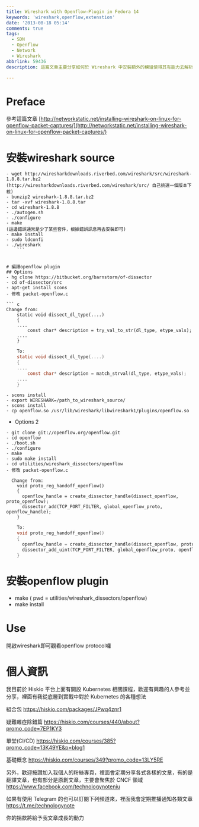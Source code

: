 ```yaml
---
title: Wireshark with Openflow-Plugin in Fedora 14
keywords: 'wireshark,openflow,extenstion'
date: '2013-08-18 05:14'
comments: true
tags:
  - SDN
  - Openflow
  - Network
  - Wireshark
abbrlink: 59436
description: 這篇文章主要分享如何於 Wireshark 中安裝額外的模組使得其有能力去解析 OpenFlow 的封包結構，對於研究 Openflow 的人來說這是一個很好使用的工具，能夠觀察 Switch to Controller, Controller to Switch 等各種封包.

---
```


# Preface

參考這篇文章
[http://networkstatic.net/installing-wireshark-on-linux-for-openflow-packet-captures/](http://networkstatic.net/installing-wireshark-on-linux-for-openflow-packet-captures/)

# 安裝wireshark source
```bash=
- wget http://wiresharkdownloads.riverbed.com/wireshark/src/wireshark-1.8.8.tar.bz2
(http://wiresharkdownloads.riverbed.com/wireshark/src/ 自己挑選一個版本下載)
- bunzip2 wireshark-1.8.8.tar.bz2
- tar -xvf wireshark-1.8.8.tar
- cd wireshark-1.8.8
- ./autogen.sh
- ./configure
- make
(這邊錯誤通常是少了某些套件，根據錯誤訊息再去安裝即可)
- make install
- sudo ldconfi
- ./wireshark
    ```


# 編譯openflow plugin
## Options
- hg clone https://bitbucket.org/barnstorm/of-dissector
- cd of-dissector/src
- apt-get install scons
- 修改 packet-openflow.c

``` c
Change from:
    static void dissect_dl_type(....)
    {
    ....
    	const char* description = try_val_to_str(dl_type, etype_vals);
    ....
    }
```


``` c
    To:
    static void dissect_dl_type(....)
    {
    ....
    	const char* description = match_strval(dl_type, etype_vals);
    ....
    }
```

```bash=
- scons install
- export WIRESHARK=/path_to_wireshark_source/
- scons install
- cp openflow.so /usr/lib/wireshark/libwireshark1/plugins/openflow.so
```

* Options 2
```bash=
- git clone git://openflow.org/openflow.git
- cd openflow
- ./boot.sh
- ./configure
- make
- sudo make install
- cd utilities/wireshark_dissectors/openflow
- 修改 packet-openflow.c
```

```
  Change from:
    void proto_reg_handoff_openflow()
    {
      openflow_handle = create_dissector_handle(dissect_openflow, proto_openflow);
      dissector_add(TCP_PORT_FILTER, global_openflow_proto, openflow_handle);
    }
```


``` c
    To:
    void proto_reg_handoff_openflow()
    {
      openflow_handle = create_dissector_handle(dissect_openflow, proto_openflow);
      dissector_add_uint(TCP_PORT_FILTER, global_openflow_proto, openflow_handle);
    }
```

# 安裝openflow plugin
- make ( pwd = utilities/wireshark_dissectors/openflow)
- make install

# Use
開啟wireshark即可觀看openflow protocol囉

# 個人資訊
我目前於 Hiskio 平台上面有開設 Kubernetes 相關課程，歡迎有興趣的人參考並分享，裡面有我從底層到實戰中對於 Kubernetes 的各種想法

組合包
https://hiskio.com/packages/JPwq4znr1

疑難雜症除錯篇
https://hiskio.com/courses/440/about?promo_code=7EP1KY3

單堂(CI/CD)
https://hiskio.com/courses/385?promo_code=13K49YE&p=blog1

基礎概念
https://hiskio.com/courses/349?promo_code=13LY5RE

另外，歡迎按讚加入我個人的粉絲專頁，裡面會定期分享各式各樣的文章，有的是翻譯文章，也有部分是原創文章，主要會聚焦於 CNCF 領域
https://www.facebook.com/technologynoteniu

如果有使用 Telegram 的也可以訂閱下列頻道來，裡面我會定期推播通知各類文章
https://t.me/technologynote

你的捐款將給予我文章成長的動力
<script type="text/javascript" src="https://cdnjs.buymeacoffee.com/1.0.0/button.prod.min.js" data-name="bmc-button" data-slug="hwchiu" data-color="#000000" data-emoji=""  data-font="Cookie" data-text="Buy me a coffee" data-outline-color="#fff" data-font-color="#fff" data-coffee-color="#fd0" ></script>